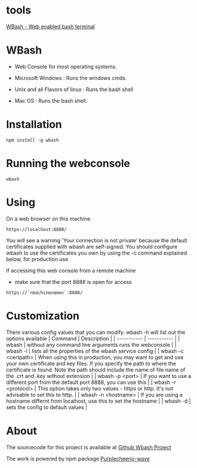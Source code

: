 # tools


[WBash - Web enabled bash terminal](#wbash)


<a id="wbash">

# WBash
- Web Console for most operating systems.

- Microsoft Windows : Runs the windows cmds.
- Unix and all Flavors of linux : Runs the bash shell
- Mac OS : Runs the bash shell.

<a id="installation">

# Installation

```
npm install -g wbash

```
<a id="Running">

# Running the webconsole

```
wbash

```
<a id="Using the webconsole">

# Using

On a web browser on this machine

```
https://localhost:8888/

```
You will see a warning 'Your connection is not private' because the default certificates supplied with wbash are self-signed. You should configure wbash to use the certificates you own by using the -c command explained below, for production use


If accessing this web console from a remote machine

- make sure that the port  8888 is open for access

```
https://`<machinename>`:8888/

```
# Customization
There various config values that you can modify.
wbash -h will list out the options available
| Command     | Description |
| ----------- | ----------- |
| wbash      | without any command line arguments runs the webconsole       |
| wbash -l   | lists all the properties of the wbash service config        |
| wbash -c \<certpath>   | When using this in production, you may want to get and use your own certificate and key files. If you specify the path to where the certificate is found. Note the path should include the name of file name of the .crt and .key without extension       |
| wbash -p \<port>   | If you want to use a different port from the default port 8888, you can use this        |
| wbash -r \<protocol>   | This option takes only two values - https or http. It's not advisable to set this to http.      |
| wbash -n \<hostname>   | If you are using a hostname differnt from localhost, use this to set the hostname        |
| wbash -d   | sets the config to default values        |


 

# About
The sourcecode for this project is available at  <a href="http://www.github.com/purplecheerio/wbash">Github Wbash Project</a>

The work is powered by npm package <a href="https://www.npmjs.com/package/purplecheerio-wave">Purplecheerio-wave</a>



